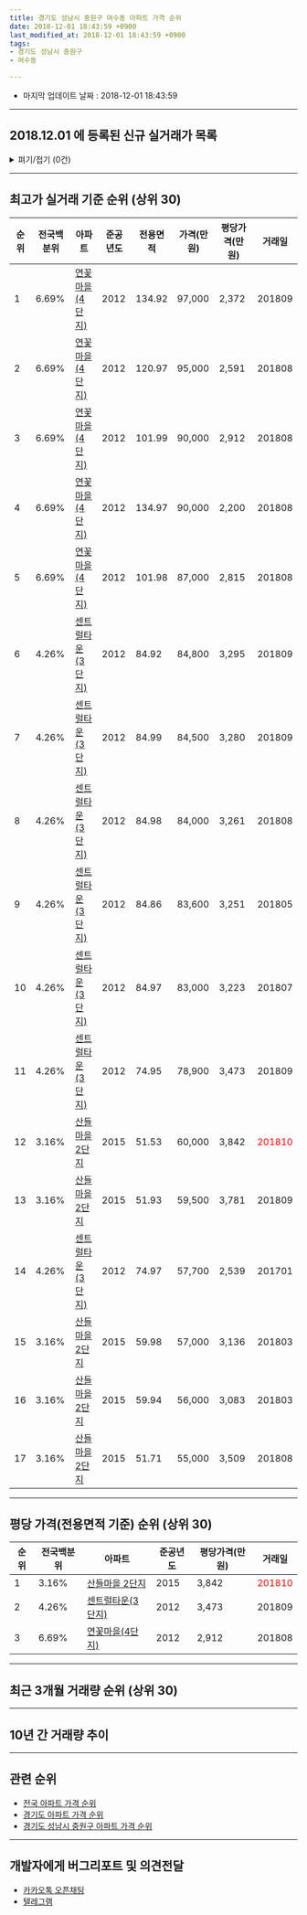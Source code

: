 ```yaml
---
title: 경기도 성남시 중원구 여수동 아파트 가격 순위
date: 2018-12-01 18:43:59 +0900
last_modified_at: 2018-12-01 18:43:59 +0900
tags:
- 경기도 성남시 중원구
- 여수동

---
```


* 마지막 업데이트 날짜 : 2018-12-01 18:43:59

---

## 2018.12.01 에 등록된 신규 실거래가 목록

<details>
<summary>펴기/접기 (0건)</summary>
<div markdown="1">

|아파트|전국백분위|준공년도|전용면적|가격(만원)|평당가격(만원)|거래일|
|---|---|---|---|---|---|---|
|없음|||||||


</div>
</details>

---

## 최고가 실거래 기준 순위 (상위 30)


|순위|전국백분위|아파트|준공년도|전용면적|가격(만원)|평당가격(만원)|거래일|
|---|---|---|---|---|---|---|---|
|1|6.69%|[연꽃마을(4단지)](https://search.naver.com/search.naver?query=%EA%B2%BD%EA%B8%B0%EB%8F%84+%EC%84%B1%EB%82%A8%EC%8B%9C+%EC%A4%91%EC%9B%90%EA%B5%AC+%EC%97%AC%EC%88%98%EB%8F%99+%EC%97%B0%EA%BD%83%EB%A7%88%EC%9D%84%284%EB%8B%A8%EC%A7%80%29)|2012|134.92|97,000|2,372|201809|
|2|6.69%|[연꽃마을(4단지)](https://search.naver.com/search.naver?query=%EA%B2%BD%EA%B8%B0%EB%8F%84+%EC%84%B1%EB%82%A8%EC%8B%9C+%EC%A4%91%EC%9B%90%EA%B5%AC+%EC%97%AC%EC%88%98%EB%8F%99+%EC%97%B0%EA%BD%83%EB%A7%88%EC%9D%84%284%EB%8B%A8%EC%A7%80%29)|2012|120.97|95,000|2,591|201808|
|3|6.69%|[연꽃마을(4단지)](https://search.naver.com/search.naver?query=%EA%B2%BD%EA%B8%B0%EB%8F%84+%EC%84%B1%EB%82%A8%EC%8B%9C+%EC%A4%91%EC%9B%90%EA%B5%AC+%EC%97%AC%EC%88%98%EB%8F%99+%EC%97%B0%EA%BD%83%EB%A7%88%EC%9D%84%284%EB%8B%A8%EC%A7%80%29)|2012|101.99|90,000|2,912|201808|
|4|6.69%|[연꽃마을(4단지)](https://search.naver.com/search.naver?query=%EA%B2%BD%EA%B8%B0%EB%8F%84+%EC%84%B1%EB%82%A8%EC%8B%9C+%EC%A4%91%EC%9B%90%EA%B5%AC+%EC%97%AC%EC%88%98%EB%8F%99+%EC%97%B0%EA%BD%83%EB%A7%88%EC%9D%84%284%EB%8B%A8%EC%A7%80%29)|2012|134.97|90,000|2,200|201808|
|5|6.69%|[연꽃마을(4단지)](https://search.naver.com/search.naver?query=%EA%B2%BD%EA%B8%B0%EB%8F%84+%EC%84%B1%EB%82%A8%EC%8B%9C+%EC%A4%91%EC%9B%90%EA%B5%AC+%EC%97%AC%EC%88%98%EB%8F%99+%EC%97%B0%EA%BD%83%EB%A7%88%EC%9D%84%284%EB%8B%A8%EC%A7%80%29)|2012|101.98|87,000|2,815|201808|
|6|4.26%|[센트럴타운(3단지)](https://search.naver.com/search.naver?query=%EA%B2%BD%EA%B8%B0%EB%8F%84+%EC%84%B1%EB%82%A8%EC%8B%9C+%EC%A4%91%EC%9B%90%EA%B5%AC+%EC%97%AC%EC%88%98%EB%8F%99+%EC%84%BC%ED%8A%B8%EB%9F%B4%ED%83%80%EC%9A%B4%283%EB%8B%A8%EC%A7%80%29)|2012|84.92|84,800|3,295|201809|
|7|4.26%|[센트럴타운(3단지)](https://search.naver.com/search.naver?query=%EA%B2%BD%EA%B8%B0%EB%8F%84+%EC%84%B1%EB%82%A8%EC%8B%9C+%EC%A4%91%EC%9B%90%EA%B5%AC+%EC%97%AC%EC%88%98%EB%8F%99+%EC%84%BC%ED%8A%B8%EB%9F%B4%ED%83%80%EC%9A%B4%283%EB%8B%A8%EC%A7%80%29)|2012|84.99|84,500|3,280|201809|
|8|4.26%|[센트럴타운(3단지)](https://search.naver.com/search.naver?query=%EA%B2%BD%EA%B8%B0%EB%8F%84+%EC%84%B1%EB%82%A8%EC%8B%9C+%EC%A4%91%EC%9B%90%EA%B5%AC+%EC%97%AC%EC%88%98%EB%8F%99+%EC%84%BC%ED%8A%B8%EB%9F%B4%ED%83%80%EC%9A%B4%283%EB%8B%A8%EC%A7%80%29)|2012|84.98|84,000|3,261|201808|
|9|4.26%|[센트럴타운(3단지)](https://search.naver.com/search.naver?query=%EA%B2%BD%EA%B8%B0%EB%8F%84+%EC%84%B1%EB%82%A8%EC%8B%9C+%EC%A4%91%EC%9B%90%EA%B5%AC+%EC%97%AC%EC%88%98%EB%8F%99+%EC%84%BC%ED%8A%B8%EB%9F%B4%ED%83%80%EC%9A%B4%283%EB%8B%A8%EC%A7%80%29)|2012|84.86|83,600|3,251|201805|
|10|4.26%|[센트럴타운(3단지)](https://search.naver.com/search.naver?query=%EA%B2%BD%EA%B8%B0%EB%8F%84+%EC%84%B1%EB%82%A8%EC%8B%9C+%EC%A4%91%EC%9B%90%EA%B5%AC+%EC%97%AC%EC%88%98%EB%8F%99+%EC%84%BC%ED%8A%B8%EB%9F%B4%ED%83%80%EC%9A%B4%283%EB%8B%A8%EC%A7%80%29)|2012|84.97|83,000|3,223|201807|
|11|4.26%|[센트럴타운(3단지)](https://search.naver.com/search.naver?query=%EA%B2%BD%EA%B8%B0%EB%8F%84+%EC%84%B1%EB%82%A8%EC%8B%9C+%EC%A4%91%EC%9B%90%EA%B5%AC+%EC%97%AC%EC%88%98%EB%8F%99+%EC%84%BC%ED%8A%B8%EB%9F%B4%ED%83%80%EC%9A%B4%283%EB%8B%A8%EC%A7%80%29)|2012|74.95|78,900|3,473|201809|
|12|3.16%|[산들마을 2단지](https://search.naver.com/search.naver?query=%EA%B2%BD%EA%B8%B0%EB%8F%84+%EC%84%B1%EB%82%A8%EC%8B%9C+%EC%A4%91%EC%9B%90%EA%B5%AC+%EC%97%AC%EC%88%98%EB%8F%99+%EC%82%B0%EB%93%A4%EB%A7%88%EC%9D%84+2%EB%8B%A8%EC%A7%80)|2015|51.53|60,000|3,842|<span style="color:red">201810</span>|
|13|3.16%|[산들마을 2단지](https://search.naver.com/search.naver?query=%EA%B2%BD%EA%B8%B0%EB%8F%84+%EC%84%B1%EB%82%A8%EC%8B%9C+%EC%A4%91%EC%9B%90%EA%B5%AC+%EC%97%AC%EC%88%98%EB%8F%99+%EC%82%B0%EB%93%A4%EB%A7%88%EC%9D%84+2%EB%8B%A8%EC%A7%80)|2015|51.93|59,500|3,781|201809|
|14|4.26%|[센트럴타운(3단지)](https://search.naver.com/search.naver?query=%EA%B2%BD%EA%B8%B0%EB%8F%84+%EC%84%B1%EB%82%A8%EC%8B%9C+%EC%A4%91%EC%9B%90%EA%B5%AC+%EC%97%AC%EC%88%98%EB%8F%99+%EC%84%BC%ED%8A%B8%EB%9F%B4%ED%83%80%EC%9A%B4%283%EB%8B%A8%EC%A7%80%29)|2012|74.97|57,700|2,539|201701|
|15|3.16%|[산들마을 2단지](https://search.naver.com/search.naver?query=%EA%B2%BD%EA%B8%B0%EB%8F%84+%EC%84%B1%EB%82%A8%EC%8B%9C+%EC%A4%91%EC%9B%90%EA%B5%AC+%EC%97%AC%EC%88%98%EB%8F%99+%EC%82%B0%EB%93%A4%EB%A7%88%EC%9D%84+2%EB%8B%A8%EC%A7%80)|2015|59.98|57,000|3,136|201803|
|16|3.16%|[산들마을 2단지](https://search.naver.com/search.naver?query=%EA%B2%BD%EA%B8%B0%EB%8F%84+%EC%84%B1%EB%82%A8%EC%8B%9C+%EC%A4%91%EC%9B%90%EA%B5%AC+%EC%97%AC%EC%88%98%EB%8F%99+%EC%82%B0%EB%93%A4%EB%A7%88%EC%9D%84+2%EB%8B%A8%EC%A7%80)|2015|59.94|56,000|3,083|201803|
|17|3.16%|[산들마을 2단지](https://search.naver.com/search.naver?query=%EA%B2%BD%EA%B8%B0%EB%8F%84+%EC%84%B1%EB%82%A8%EC%8B%9C+%EC%A4%91%EC%9B%90%EA%B5%AC+%EC%97%AC%EC%88%98%EB%8F%99+%EC%82%B0%EB%93%A4%EB%A7%88%EC%9D%84+2%EB%8B%A8%EC%A7%80)|2015|51.71|55,000|3,509|201808|


---

## 평당 가격(전용면적 기준) 순위 (상위 30)


|순위|전국백분위|아파트|준공년도|평당가격(만원)|거래일|
|---|---|---|---|---|---|
|1|3.16%|[산들마을 2단지](https://search.naver.com/search.naver?query=%EA%B2%BD%EA%B8%B0%EB%8F%84+%EC%84%B1%EB%82%A8%EC%8B%9C+%EC%A4%91%EC%9B%90%EA%B5%AC+%EC%97%AC%EC%88%98%EB%8F%99+%EC%82%B0%EB%93%A4%EB%A7%88%EC%9D%84+2%EB%8B%A8%EC%A7%80)|2015|3,842|<span style="color:red">201810</span>|
|2|4.26%|[센트럴타운(3단지)](https://search.naver.com/search.naver?query=%EA%B2%BD%EA%B8%B0%EB%8F%84+%EC%84%B1%EB%82%A8%EC%8B%9C+%EC%A4%91%EC%9B%90%EA%B5%AC+%EC%97%AC%EC%88%98%EB%8F%99+%EC%84%BC%ED%8A%B8%EB%9F%B4%ED%83%80%EC%9A%B4%283%EB%8B%A8%EC%A7%80%29)|2012|3,473|201809|
|3|6.69%|[연꽃마을(4단지)](https://search.naver.com/search.naver?query=%EA%B2%BD%EA%B8%B0%EB%8F%84+%EC%84%B1%EB%82%A8%EC%8B%9C+%EC%A4%91%EC%9B%90%EA%B5%AC+%EC%97%AC%EC%88%98%EB%8F%99+%EC%97%B0%EA%BD%83%EB%A7%88%EC%9D%84%284%EB%8B%A8%EC%A7%80%29)|2012|2,912|201808|


---

## 최근 3개월 거래량 순위 (상위 30)


<div style="width:100%;">
    <canvas id="deal_count_ranking" height="250"></canvas>
</div>


<script>
new Chart(document.getElementById("deal_count_ranking"), {
    type: 'horizontalBar',
    data: {
        labels: ['산들마을 2단지'],
        datasets: [{
            label: '실거래 수',
            data: [1],
            borderColor: "rgba(255, 0, 128, 1)",
            backgroundColor: "rgba(255, 0, 128, 0.5)",
            fill: false,
        }]
    },
    options: {
        responsive: true,
        title: {
            display: true,
            text: '최근 3개월 거래량 순위'
        },
        tooltips: {
            mode: 'index',
            intersect: false,
            callbacks: {
                title: function(tooltipItems, data) {
                    return "실거래 수:";
                },
                label: function(tooltipItem, data) {
                    return data.labels[tooltipItem.index] + ": " + tooltipItem.xLabel;
                }
            }
        },
        hover: {
            mode: 'nearest',
            intersect: true
        },
        scales: {
            xAxes: [{
                display: true,
                scaleLabel: {
                    display: true,
                    labelString: '실거래 수'
                },
                ticks: {
                    suggestedMin: 0,
                }
            }],
            yAxes: [{
                display: true,
                ticks: {
                    autoSkip: false,
                    callback: function(value, index, values) {
                        if (value.length > 15)
                            return value.substr(0, 13) + "...";
                        else
                            return value;
                    }
                },
                scaleLabel: {
                    display: false,
                }
            }]
        }
    }
});

</script>


---

## 10년 간 거래량 추이


<div style="width:100%;">
    <canvas id="deal_progress" height="250"></canvas>
</div>

<script>
new Chart(document.getElementById("deal_progress"), {
    type: 'line',
    data: {
        labels: ['200812','200901','200902','200903','200904','200905','200906','200907','200908','200909','200910','200911','200912','201001','201002','201003','201004','201005','201006','201007','201008','201009','201010','201011','201012','201101','201102','201103','201104','201105','201106','201107','201108','201109','201110','201111','201112','201201','201202','201203','201204','201205','201206','201207','201208','201209','201210','201211','201212','201301','201302','201303','201304','201305','201306','201307','201308','201309','201310','201311','201312','201401','201402','201403','201404','201405','201406','201407','201408','201409','201410','201411','201412','201501','201502','201503','201504','201505','201506','201507','201508','201509','201510','201511','201512','201601','201602','201603','201604','201605','201606','201607','201608','201609','201610','201611','201612','201701','201702','201703','201704','201705','201706','201707','201708','201709','201710','201711','201712','201801','201802','201803','201804','201805','201806','201807','201808','201809','201810','201811','201812'],
        datasets: [{
            label: '실거래 수',
            pointRadius: 1,
            data: [0, 0, 0, 0, 0, 0, 0, 0, 0, 0, 0, 0, 0, 0, 0, 0, 0, 0, 0, 0, 0, 0, 0, 0, 0, 0, 0, 0, 0, 0, 0, 0, 0, 0, 0, 0, 0, 0, 0, 0, 0, 0, 0, 0, 0, 0, 0, 0, 0, 0, 0, 1, 0, 0, 0, 0, 0, 0, 0, 1, 0, 0, 0, 0, 2, 0, 0, 1, 0, 0, 1, 0, 1, 0, 5, 20, 16, 17, 12, 13, 6, 13, 22, 7, 25, 39, 20, 11, 9, 11, 18, 17, 19, 20, 24, 8, 9, 3, 14, 14, 17, 21, 25, 25, 20, 20, 14, 16, 13, 36, 15, 7, 7, 7, 8, 8, 25, 19, 1, 0, 0],
            borderColor: "rgba(255, 201, 14, 1)",
            backgroundColor: "rgba(255, 201, 14, 0.5)",
            fill: true,
        }]
    },
    options: {
        responsive: true,
        title: {
            display: true,
            text: '10년간 거래량 추이'
        },
        tooltips: {
            mode: 'index',
            intersect: false,
        },
        hover: {
            mode: 'nearest',
            intersect: true
        },
        scales: {
            xAxes: [{
                display: true,
                scaleLabel: {
                    display: true,
                    labelString: '년/월'
                }
            }],
            yAxes: [{
                display: true,
                ticks: {
                    suggestedMin: 0,
                },
                scaleLabel: {
                    display: true,
                    labelString: '실거래 수'
                }
            }]
        }
    }
});

</script>


---

## 관련 순위

- [전국 아파트 가격 순위](https://inasie.github.io/apt-ranking/전국)
- [경기도 아파트 가격 순위](https://inasie.github.io/apt-ranking/경기도)
- [경기도 성남시 중원구 아파트 가격 순위](https://inasie.github.io/apt-ranking/경기도-성남시-중원구)


---

## 개발자에게 버그리포트 및 의견전달

- [카카오톡 오픈채팅](https://open.kakao.com/o/gLJUAP4)
- [텔레그램](https://t.me/inasie)

